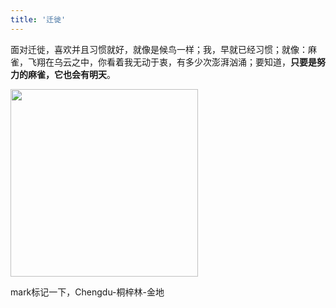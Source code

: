 ```yaml
---
title: '迁徙'
---
```

 
面对迁徙，喜欢并且习惯就好，就像是候鸟一样；我，早就已经习惯；就像：麻雀，飞翔在乌云之中，你看着我无动于衷，有多少次澎湃汹涌；要知道，__只要是努力的麻雀，它也会有明天__。

<img src="https://gitee.com/helloyuzz/sharepic/raw/master/%E5%BE%AE%E4%BF%A1%E5%9B%BE%E7%89%87_20200616134706.jpg" width="300px">


mark标记一下，Chengdu-桐梓林-金地